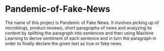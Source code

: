 # Pandemic-of-Fake-News
The name of this project is Pandemic of Fake News. It involves picking up of microblogs, product reviews, short paragraphs of news and analyzing its content by splitting the paragraph into sentences and then using Machine Learning to derive sentiment of each sentence and in turn the paragraph in order to finally declare the given text as true or fake news.
